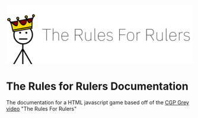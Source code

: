 ![](https://github.com/EclipseLikesSpace/The-Rules-For-Rulers/blob/master/images/banner.png)
# The Rules for Rulers Documentation
The documentation for a HTML javascript game based off of the [CGP Grey](https://www.youtube.com/channel/UC2C_jShtL725hvbm1arSV9w) [video](https://youtu.be/rStL7niR7gs) "The Rules For Rulers"